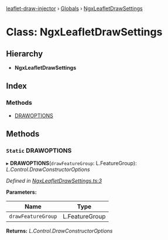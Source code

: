 [leaflet-draw-injector](../README.md) › [Globals](../globals.md) › [NgxLeafletDrawSettings](ngxleafletdrawsettings.md)

# Class: NgxLeafletDrawSettings

## Hierarchy

* **NgxLeafletDrawSettings**

## Index

### Methods

* [DRAWOPTIONS](ngxleafletdrawsettings.md#static-drawoptions)

## Methods

### `Static` DRAWOPTIONS

▸ **DRAWOPTIONS**(`drawFeatureGroup`: L.FeatureGroup): *L.Control.DrawConstructorOptions*

*Defined in [NgxLeafletDrawSettings.ts:3](https://github.com/OpenCIAg/Ngx-Leaflet-Draw-Injector/blob/7a8b118/projects/ngx-leaflet-draw-injector/src/lib/NgxLeafletDrawSettings.ts#L3)*

**Parameters:**

Name | Type |
------ | ------ |
`drawFeatureGroup` | L.FeatureGroup |

**Returns:** *L.Control.DrawConstructorOptions*
